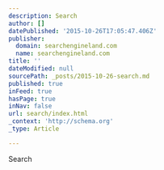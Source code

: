 ```yaml
---
description: Search
author: []
datePublished: '2015-10-26T17:05:47.406Z'
publisher:
  domain: searchengineland.com
  name: searchengineland.com
title: ''
dateModified: null
sourcePath: _posts/2015-10-26-search.md
published: true
inFeed: true
hasPage: true
inNav: false
url: search/index.html
_context: 'http://schema.org'
_type: Article

---
```

Search